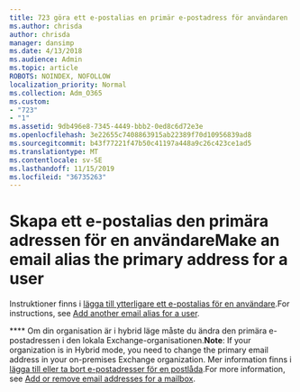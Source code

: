 ```yaml
---
title: 723 göra ett e-postalias en primär e-postadress för användaren
ms.author: chrisda
author: chrisda
manager: dansimp
ms.date: 4/13/2018
ms.audience: Admin
ms.topic: article
ROBOTS: NOINDEX, NOFOLLOW
localization_priority: Normal
ms.collection: Adm_O365
ms.custom:
- "723"
- "1"
ms.assetid: 9db496e8-7345-4449-bbb2-0ed8c6d72e3e
ms.openlocfilehash: 3e22655c7408863915ab22389f70d10956839ad8
ms.sourcegitcommit: b43f77221f47b50c41197a448a9c26c423ce1ad5
ms.translationtype: MT
ms.contentlocale: sv-SE
ms.lasthandoff: 11/15/2019
ms.locfileid: "36735263"
---
```

# <a name="make-an-email-alias-the-primary-address-for-a-user"></a><span data-ttu-id="c5ed5-102">Skapa ett e-postalias den primära adressen för en användare</span><span class="sxs-lookup"><span data-stu-id="c5ed5-102">Make an email alias the primary address for a user</span></span>

<span data-ttu-id="c5ed5-103">Instruktioner finns i [lägga till ytterligare ett e-postalias för en användare](https://docs.microsoft.com/office365/admin/email/add-another-email-alias-for-a-user).</span><span class="sxs-lookup"><span data-stu-id="c5ed5-103">For instructions, see [Add another email alias for a user](https://docs.microsoft.com/office365/admin/email/add-another-email-alias-for-a-user).</span></span>

<span data-ttu-id="c5ed5-104">\*\*\*\* Om din organisation är i hybrid läge måste du ändra den primära e-postadressen i den lokala Exchange-organisationen.</span><span class="sxs-lookup"><span data-stu-id="c5ed5-104">**Note**: If your organization is in Hybrid mode, you need to change the primary email address in your on-premises Exchange organization.</span></span> <span data-ttu-id="c5ed5-105">Mer information finns i [lägga till eller ta bort e-postadresser för en postlåda](https://technet.microsoft.com/library/bb123794.aspx).</span><span class="sxs-lookup"><span data-stu-id="c5ed5-105">For more information, see [Add or remove email addresses for a mailbox](https://technet.microsoft.com/library/bb123794.aspx).</span></span>
